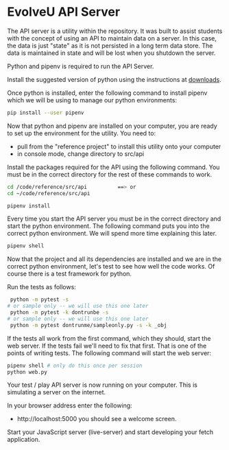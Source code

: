 # EvolveU API Server

The API server is a utility within the repository. It was built to assist students with the concept of using an API to maintain data on a server. In this case, the data is just "state" as it is not persisted in a long term data store. The data is maintained in state and will be lost when you shutdown the server.

Python and pipenv is required to run the API Server.

Install the suggested version of python using the instructions at [downloads](https://www.python.org/downloads/).

Once python is installed, enter the following command to install pipenv which we will be using to manage our python environments:

```sh
pip install --user pipenv
```

Now that python and pipenv are installed on your computer, you are ready to set up the environment for the utility. You need to: 
- pull from the "reference project" to install this utility onto your computer
- in console mode, change directory to src/api

Install the packages required for the API using the following command. You must be in the correct directory for the rest of these commands to work.

```sh
cd /code/reference/src/api          ==> or
cd ~/code/reference/src/api

pipenv install
```

Every time you start the API server you must be in the correct directory and start the python environment. The following command puts you into the correct python environment. We will spend more time explaining this later. 

```sh
pipenv shell
```

Now that the project and all its dependencies are installed and we are in the correct python environment, let's test to see how well the code works. Of course there is a test framework for python.


Run the tests as follows:

```sh
 python -m pytest -s
# or sample only -- we will use this one later
 python -m pytest -k dontrunbe -s
# or sample only -- we will use this one later
 python -m pytest dontrunme/sampleonly.py -s -k _obj
```

If the tests all work from the first command, which they should, start the web server. If the tests fail we'll need to fix that first. That is one of the points of writing tests. The following command will start the web server:

```sh
pipenv shell # only do this once per session
python web.py
```

Your test / play API server is now running on your computer. This is simulating a server on the internet. 

In your browser address enter the following:
- http://localhost:5000
you should see a welcome screen.


Start your JavaScript server (live-server) and start developing your fetch application.
